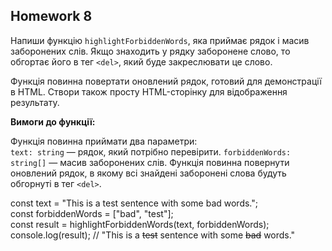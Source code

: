 ## Homework 8 

Напиши функцію `highlightForbiddenWords`, яка приймає рядок і масив заборонених слів. Якщо знаходить у рядку заборонене слово, то обгортає його в тег `<del>`, який буде закреслювати це слово.

Функція повинна повертати оновлений рядок, готовий для демонстрації в HTML. Створи також просту HTML-сторінку для відображення результату.

**Вимоги до функції:**

Функція повинна приймати два параметри:  
`text: string` — рядок, який потрібно перевірити.
`forbiddenWords: string[]` — масив заборонених слів.
Функція повинна повернути оновлений рядок, в якому всі знайдені заборонені слова будуть обгорнуті в тег `<del>`.


const text = "This is a test sentence with some bad words.";  
const forbiddenWords = ["bad", "test"];  
const result = highlightForbiddenWords(text, forbiddenWords);  
console.log(result); // "This is a <del>test</del> sentence with some <del>bad</del> words."
